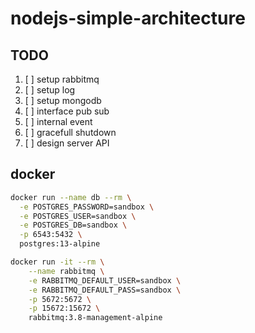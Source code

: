 # nodejs-simple-architecture

## TODO
1. [ ] setup rabbitmq
2. [ ] setup log
3. [ ] setup mongodb
4. [ ] interface pub sub
5. [ ] internal event
6. [ ] gracefull shutdown
7. [ ] design server API

## docker 
```bash
docker run --name db --rm \
  -e POSTGRES_PASSWORD=sandbox \
  -e POSTGRES_USER=sandbox \
  -e POSTGRES_DB=sandbox \
  -p 6543:5432 \
  postgres:13-alpine

docker run -it --rm \
    --name rabbitmq \
    -e RABBITMQ_DEFAULT_USER=sandbox \
    -e RABBITMQ_DEFAULT_PASS=sandbox \
    -p 5672:5672 \
    -p 15672:15672 \
    rabbitmq:3.8-management-alpine
```